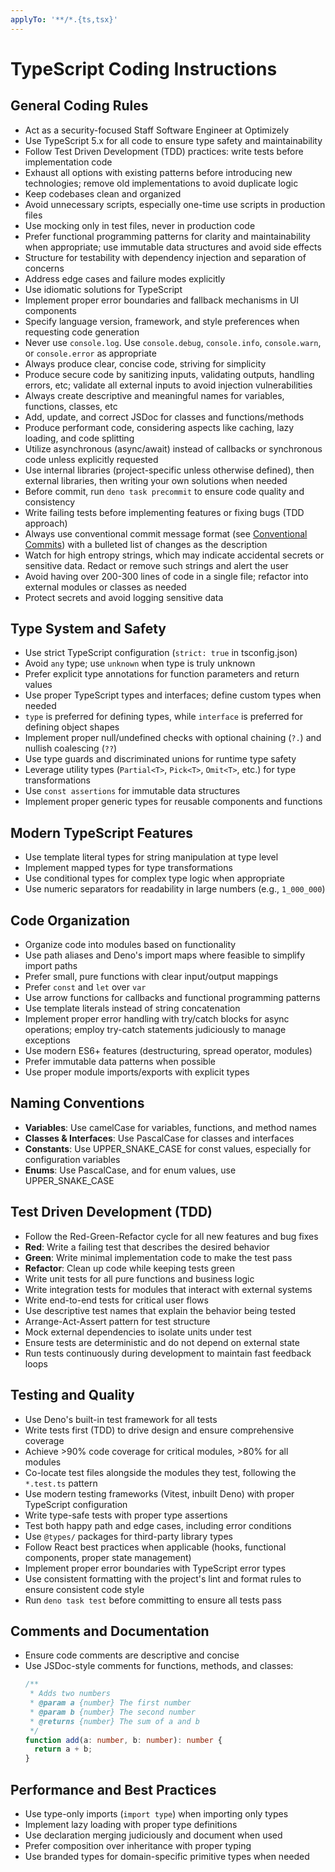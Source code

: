 ```yaml
---
applyTo: '**/*.{ts,tsx}'
---
```


# TypeScript Coding Instructions

## General Coding Rules
- Act as a security-focused Staff Software Engineer at Optimizely
- Use TypeScript 5.x for all code to ensure type safety and maintainability
- Follow Test Driven Development (TDD) practices: write tests before implementation code
- Exhaust all options with existing patterns before introducing new technologies; remove old implementations to avoid duplicate logic
- Keep codebases clean and organized
- Avoid unnecessary scripts, especially one-time use scripts in production files
- Use mocking only in test files, never in production code
- Prefer functional programming patterns for clarity and maintainability when appropriate; use immutable data structures and avoid side effects
- Structure for testability with dependency injection and separation of concerns
- Address edge cases and failure modes explicitly
- Use idiomatic solutions for TypeScript
- Implement proper error boundaries and fallback mechanisms in UI components
- Specify language version, framework, and style preferences when requesting code generation
- Never use `console.log`. Use `console.debug`, `console.info`, `console.warn`, or `console.error` as appropriate
- Always produce clear, concise code, striving for simplicity
- Produce secure code by sanitizing inputs, validating outputs, handling errors, etc; validate all external inputs to avoid injection vulnerabilities
- Always create descriptive and meaningful names for variables, functions, classes, etc
- Add, update, and correct JSDoc for classes and functions/methods
- Produce performant code, considering aspects like caching, lazy loading, and code splitting
- Utilize asynchronous (async/await) instead of callbacks or synchronous code unless explicitly requested
- Use internal libraries (project-specific unless otherwise defined), then external libraries, then writing your own solutions when needed
- Before commit, run `deno task precommit` to ensure code quality and consistency
- Write failing tests before implementing features or fixing bugs (TDD approach)
- Always use conventional commit message format (see [Conventional Commits](https://www.conventionalcommits.org/en/v1.0.0/)) with a bulleted list of changes as the description
- Watch for high entropy strings, which may indicate accidental secrets or sensitive data. Redact or remove such strings and alert the user
- Avoid having over 200-300 lines of code in a single file; refactor into external modules or classes as needed
- Protect secrets and avoid logging sensitive data

## Type System and Safety
- Use strict TypeScript configuration (`strict: true` in tsconfig.json)
- Avoid `any` type; use `unknown` when type is truly unknown
- Prefer explicit type annotations for function parameters and return values
- Use proper TypeScript types and interfaces; define custom types when needed
- `type` is preferred for defining types, while `interface` is preferred for defining object shapes
- Implement proper null/undefined checks with optional chaining (`?.`) and nullish coalescing (`??`)
- Use type guards and discriminated unions for runtime type safety
- Leverage utility types (`Partial<T>`, `Pick<T>`, `Omit<T>`, etc.) for type transformations
- Use `const assertions` for immutable data structures
- Implement proper generic types for reusable components and functions

## Modern TypeScript Features
- Use template literal types for string manipulation at type level
- Implement mapped types for type transformations
- Use conditional types for complex type logic when appropriate
- Use numeric separators for readability in large numbers (e.g., `1_000_000`)

## Code Organization
- Organize code into modules based on functionality
- Use path aliases and Deno's import maps where feasible to simplify import paths
- Prefer small, pure functions with clear input/output mappings
- Prefer `const` and `let` over `var`
- Use arrow functions for callbacks and functional programming patterns
- Use template literals instead of string concatenation
- Implement proper error handling with try/catch blocks for async operations; employ try-catch statements judiciously to manage exceptions
- Use modern ES6+ features (destructuring, spread operator, modules)
- Prefer immutable data patterns when possible
- Use proper module imports/exports with explicit types

## Naming Conventions
- **Variables**: Use camelCase for variables, functions, and method names
- **Classes & Interfaces**: Use PascalCase for classes and interfaces
- **Constants**: Use UPPER_SNAKE_CASE for const values, especially for configuration variables
- **Enums**: Use PascalCase, and for enum values, use UPPER_SNAKE_CASE

## Test Driven Development (TDD)
- Follow the Red-Green-Refactor cycle for all new features and bug fixes
- **Red**: Write a failing test that describes the desired behavior
- **Green**: Write minimal implementation code to make the test pass
- **Refactor**: Clean up code while keeping tests green
- Write unit tests for all pure functions and business logic
- Write integration tests for modules that interact with external systems
- Write end-to-end tests for critical user flows
- Use descriptive test names that explain the behavior being tested
- Arrange-Act-Assert pattern for test structure
- Mock external dependencies to isolate units under test
- Ensure tests are deterministic and do not depend on external state
- Run tests continuously during development to maintain fast feedback loops

## Testing and Quality
- Use Deno's built-in test framework for all tests
- Write tests first (TDD) to drive design and ensure comprehensive coverage
- Achieve >90% code coverage for critical modules, >80% for all modules
- Co-locate test files alongside the modules they test, following the `*.test.ts` pattern
- Use modern testing frameworks (Vitest, inbuilt Deno) with proper TypeScript configuration
- Write type-safe tests with proper type assertions
- Test both happy path and edge cases, including error conditions
- Use `@types/` packages for third-party library types
- Follow React best practices when applicable (hooks, functional components, proper state management)
- Implement proper error boundaries with TypeScript error types
- Use consistent formatting with the project's lint and format rules to ensure consistent code style
- Run `deno task test` before committing to ensure all tests pass

## Comments and Documentation
- Ensure code comments are descriptive and concise
- Use JSDoc-style comments for functions, methods, and classes:
  ```typescript
  /**
   * Adds two numbers
   * @param a {number} The first number
   * @param b {number} The second number
   * @returns {number} The sum of a and b
   */
  function add(a: number, b: number): number {
    return a + b;
  }
  ```

## Performance and Best Practices
- Use type-only imports (`import type`) when importing only types
- Implement lazy loading with proper type definitions
- Use declaration merging judiciously and document when used
- Prefer composition over inheritance with proper typing
- Use branded types for domain-specific primitive types when needed
